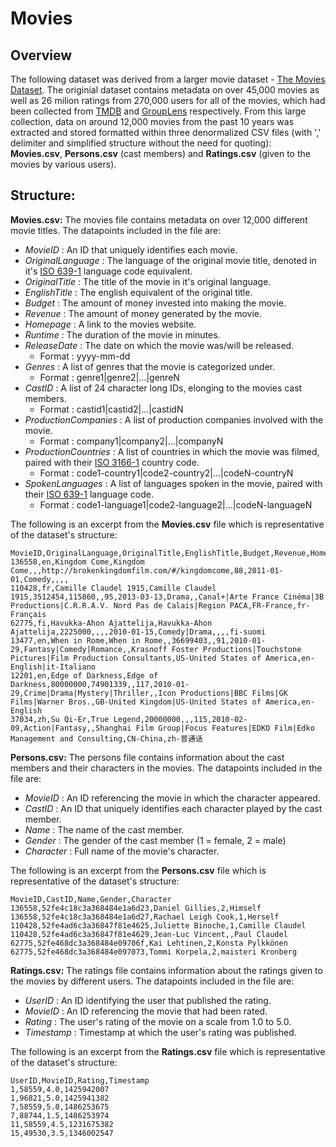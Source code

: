# Movies

## Overview
The following dataset was derived from a larger movie dataset - [The Movies Dataset](https://www.kaggle.com/rounakbanik/the-movies-dataset?select=movies_metadata.csv). The originial dataset contains metadata on over 45,000 movies as well as 26 milion ratings from 270,000 users for all of the movies, which had been collected from [TMDB](https://www.themoviedb.org/) and [GroupLens](https://grouplens.org/) respectively. From this large collection, data on around 12,000 movies from the past 10 years was extracted and stored formatted within three denormalized CSV files (with ',' delimiter and simplified structure without the need for quoting): **Movies.csv**, **Persons.csv** (cast members) and **Ratings.csv** (given to the movies by various users).

## Structure: 

**Movies.csv:** The movies file contains metadata on over 12,000 different movie titles. The datapoints included in the file are:
- *MovieID* : An ID that uniquely identifies each movie.
- *OriginalLanguage* : The language of the original movie title, denoted in it's [ISO 639-1](https://en.wikipedia.org/wiki/List_of_ISO_639-1_codes) language code equivalent.
- *OriginalTitle* : The title of the movie in it's original language.
- *EnglishTitle* : The english equivalent of the original title.
- *Budget* : The amount of money invested into making the movie.
- *Revenue* : The amount of money generated by the movie.
- *Homepage* : A link to the movies website.
- *Runtime* : The duration of the movie in minutes.
- *ReleaseDate* : The date on which the movie was/will be released.
  - Format : yyyy-mm-dd
- *Genres* : A list of genres that the movie is categorized under.
  - Format : genre1|genre2|...|genreN
- *CastID* : A list of 24 character long IDs, elonging to the movies cast members.
  - Format : castid1|castid2|...|castidN
- *ProductionCompanies* : A list of production companies involved with the movie.
  - Format : company1|company2|...|companyN
- *ProductionCountries* : A list of countries in which the movie was filmed, paired with their [ISO 3166-1](https://en.wikipedia.org/wiki/List_of_ISO_3166_country_codes) country code.
  - Format : code1-country1|code2-country2|...|codeN-countryN
- *SpokenLanguages* : A list of languages spoken in the movie, paired with their [ISO 639-1](https://en.wikipedia.org/wiki/List_of_ISO_639-1_codes) language code.
  - Format : code1-language1|code2-language2|...|codeN-languageN

The following is an excerpt from the **Movies.csv** file which is representative of the dataset's structure:
```
MovieID,OriginalLanguage,OriginalTitle,EnglishTitle,Budget,Revenue,Homepage,Runtime,ReleaseDate,Genres,CastID,ProductionCompanies,ProductionCountries,SpokenLanguages
136558,en,Kingdom Come,Kingdom Come,,,http://brokenkingdomfilm.com/#/kingdomcome,88,2011-01-01,Comedy,,,,
110428,fr,Camille Claudel 1915,Camille Claudel 1915,3512454,115860,,95,2013-03-13,Drama,,Canal+|Arte France Cinéma|3B Productions|C.R.R.A.V. Nord Pas de Calais|Region PACA,FR-France,fr-Français
62775,fi,Havukka-Ahon Ajattelija,Havukka-Ahon Ajattelija,2225000,,,,2010-01-15,Comedy|Drama,,,,fi-suomi
13477,en,When in Rome,When in Rome,,36699403,,91,2010-01-29,Fantasy|Comedy|Romance,,Krasnoff Foster Productions|Touchstone Pictures|Film Production Consultants,US-United States of America,en-English|it-Italiano
12201,en,Edge of Darkness,Edge of Darkness,80000000,74901339,,117,2010-01-29,Crime|Drama|Mystery|Thriller,,Icon Productions|BBC Films|GK Films|Warner Bros.,GB-United Kingdom|US-United States of America,en-English
37034,zh,Su Qi-Er,True Legend,20000000,,,115,2010-02-09,Action|Fantasy,,Shanghai Film Group|Focus Features|EDKO Film|Edko Management and Consulting,CN-China,zh-普通话
```

**Persons.csv:** The persons file contains information about the cast members and their characters in the movies. The datapoints included in the file are:
- *MovieID* : An ID referencing the movie in which the character appeared.
- *CastID* : An ID that uniquely identifies each character played by the cast member.
- *Name* : The name of the cast member.
- *Gender* : The gender of the cast member (1 = female, 2 = male)
- *Character* : Full name of the movie's character.

The following is an excerpt from the **Persons.csv** file which is representative of the dataset's structure:
```
MovieID,CastID,Name,Gender,Character
136558,52fe4c18c3a368484e1a6d23,Daniel Gillies,2,Himself
136558,52fe4c18c3a368484e1a6d27,Rachael Leigh Cook,1,Herself
110428,52fe4ad6c3a36847f81e4625,Juliette Binoche,1,Camille Claudel
110428,52fe4ad6c3a36847f81e4629,Jean-Luc Vincent,,Paul Claudel
62775,52fe468dc3a368484e09706f,Kai Lehtinen,2,Konsta Pylkkönen
62775,52fe468dc3a368484e097073,Tommi Korpela,2,maisteri Kronberg
```

**Ratings.csv:** The ratings file contains information about the ratings given to the movies by different users. The datapoints included in the file are:
- *UserID* : An ID identifying the user that published the rating.
- *MovieID* : An ID referencing the movie that had been rated.
- *Rating* : The user's rating of the movie on a scale from 1.0 to 5.0.
- *Timestamp* : Timestamp at which the user's rating was published.

The following is an excerpt from the **Ratings.csv** file which is representative of the dataset's structure:
```
UserID,MovieID,Rating,Timestamp
1,58559,4.0,1425942007
1,96821,5.0,1425941382
7,58559,5.0,1486253675
7,88744,1.5,1486253974
11,58559,4.5,1231675382
15,49530,3.5,1346002547
```

